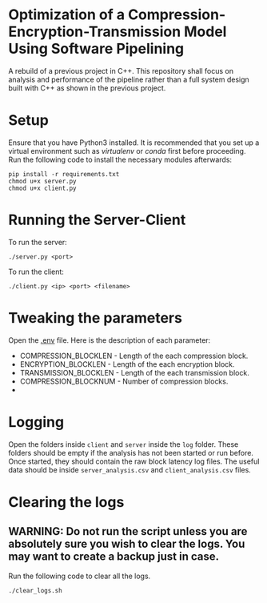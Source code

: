 # Optimization of a Compression-Encryption-Transmission Model Using Software Pipelining
A rebuild of a previous project in C++. This repository shall focus on analysis and performance of the pipeline rather than a full system design built with C++ as shown in the previous project.



# Setup
Ensure that you have Python3 installed. It is recommended that you set up a virtual environment such as *virtualenv* or *conda* first before proceeding. Run the following code to install the necessary modules afterwards:
```
pip install -r requirements.txt
chmod u+x server.py
chmod u+x client.py
```

# Running the Server-Client
To run the server:
```
./server.py <port>
```

To run the client:
```
./client.py <ip> <port> <filename>
```

# Tweaking the parameters
Open the [.env](.env) file. Here is the description of each parameter:
-   COMPRESSION_BLOCKLEN - Length of the each compression block.
-   ENCRYPTION_BLOCKLEN - Length of the each encryption block.
-   TRANSMISSION_BLOCKLEN - Length of the each transmission block.
-   COMPRESSION_BLOCKNUM - Number of compression blocks.
-   
# Logging
Open the folders inside `client` and `server` inside the `log` folder. These folders should be empty if the analysis has not been started or run before. Once started, they should contain the raw block latency log files. The useful data should be inside `server_analysis.csv` and `client_analysis.csv` files.

# Clearing the logs
## WARNING: Do not run the script unless you are absolutely sure you wish to clear the logs. You may want to create a backup just in case.
Run the following code to clear all the logs.
```
./clear_logs.sh
```